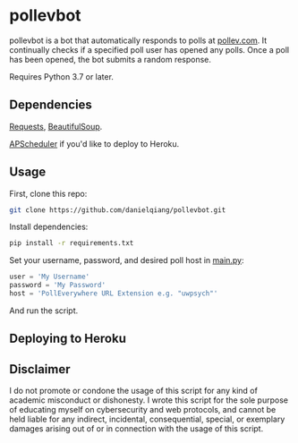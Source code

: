 # pollevbot

pollevbot is a bot that automatically responds to polls at [pollev.com](https://pollev.com/). It continually checks if a specified poll user has opened any polls. Once a poll has been opened, the bot submits a random response. 

Requires Python 3.7 or later.
## Dependencies

[Requests](https://pypi.org/project/requests/), [BeautifulSoup](https://pypi.org/project/beautifulsoup4/). 

[APScheduler](https://pypi.org/project/APScheduler/) if you'd like to deploy to Heroku.

## Usage

First, clone this repo:
```bash
git clone https://github.com/danielqiang/pollevbot.git
```

Install dependencies:
```bash
pip install -r requirements.txt
```

Set your username, password, and desired poll host in [main.py](pollevbot/main.py):
```python
user = 'My Username'
password = 'My Password'
host = 'PollEverywhere URL Extension e.g. "uwpsych"'
```

And run the script.

## Deploying to Heroku



## Disclaimer

I do not promote or condone the usage of this script for any kind of academic misconduct or dishonesty. I wrote this script for the sole purpose of educating myself on cybersecurity and web protocols, and cannot be held liable for any indirect, incidental, consequential, special, or exemplary damages arising out of or in connection with the usage of this script.
